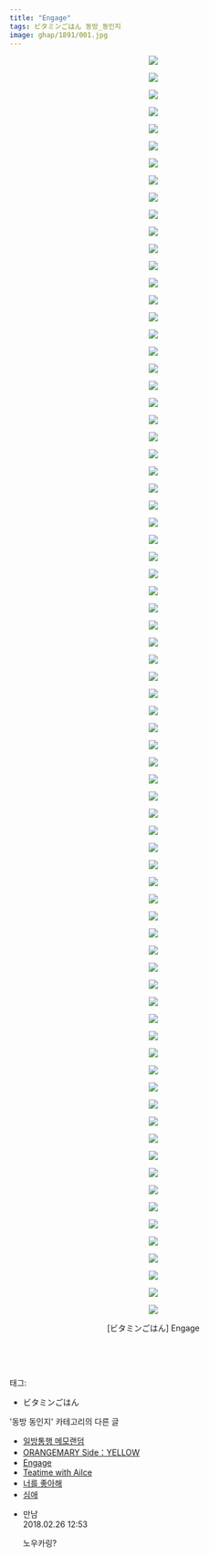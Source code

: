 ```yaml
---
title: "Engage"
tags: ビタミンごはん 동방_동인지
image: ghap/1891/001.jpg
---
```

<div class="article">
<p style="text-align: center; clear: none; float: none;"><img src="{{ site.nasurl }}/ghap/1891/001.jpg"/></p>
<p style="text-align: center; clear: none; float: none;"><img src="{{ site.nasurl }}/ghap/1891/002.jpg"/></p>
<p style="text-align: center; clear: none; float: none;"><img src="{{ site.nasurl }}/ghap/1891/003.jpg"/></p>
<p style="text-align: center; clear: none; float: none;"><img src="{{ site.nasurl }}/ghap/1891/004.jpg"/></p>
<p style="text-align: center; clear: none; float: none;"><img src="{{ site.nasurl }}/ghap/1891/005.jpg"/></p>
<p style="text-align: center; clear: none; float: none;"><img src="{{ site.nasurl }}/ghap/1891/006.jpg"/></p>
<p style="text-align: center; clear: none; float: none;"><img src="{{ site.nasurl }}/ghap/1891/007.jpg"/></p>
<p style="text-align: center; clear: none; float: none;"><img src="{{ site.nasurl }}/ghap/1891/008.jpg"/></p>
<p style="text-align: center; clear: none; float: none;"><img src="{{ site.nasurl }}/ghap/1891/009.jpg"/></p>
<p style="text-align: center; clear: none; float: none;"><img src="{{ site.nasurl }}/ghap/1891/010.jpg"/></p>
<p style="text-align: center; clear: none; float: none;"><img src="{{ site.nasurl }}/ghap/1891/011.jpg"/></p>
<p style="text-align: center; clear: none; float: none;"><img src="{{ site.nasurl }}/ghap/1891/012.jpg"/></p>
<p style="text-align: center; clear: none; float: none;"><img src="{{ site.nasurl }}/ghap/1891/013.jpg"/></p>
<p style="text-align: center; clear: none; float: none;"><img src="{{ site.nasurl }}/ghap/1891/014.jpg"/></p>
<p style="text-align: center; clear: none; float: none;"><img src="{{ site.nasurl }}/ghap/1891/015.jpg"/></p>
<p style="text-align: center; clear: none; float: none;"><img src="{{ site.nasurl }}/ghap/1891/016.jpg"/></p>
<p style="text-align: center; clear: none; float: none;"><img src="{{ site.nasurl }}/ghap/1891/017.jpg"/></p>
<p style="text-align: center; clear: none; float: none;"><img src="{{ site.nasurl }}/ghap/1891/018.jpg"/></p>
<p style="text-align: center; clear: none; float: none;"><img src="{{ site.nasurl }}/ghap/1891/019.jpg"/></p>
<p style="text-align: center; clear: none; float: none;"><img src="{{ site.nasurl }}/ghap/1891/020.jpg"/></p>
<p style="text-align: center; clear: none; float: none;"><img src="{{ site.nasurl }}/ghap/1891/021.jpg"/></p>
<p style="text-align: center; clear: none; float: none;"><img src="{{ site.nasurl }}/ghap/1891/022.jpg"/></p>
<p style="text-align: center; clear: none; float: none;"><img src="{{ site.nasurl }}/ghap/1891/023.jpg"/></p>
<p style="text-align: center; clear: none; float: none;"><img src="{{ site.nasurl }}/ghap/1891/024.jpg"/></p>
<p style="text-align: center; clear: none; float: none;"><img src="{{ site.nasurl }}/ghap/1891/025.jpg"/></p>
<p style="text-align: center; clear: none; float: none;"><img src="{{ site.nasurl }}/ghap/1891/026.jpg"/></p>
<p style="text-align: center; clear: none; float: none;"><img src="{{ site.nasurl }}/ghap/1891/027.jpg"/></p>
<p style="text-align: center; clear: none; float: none;"><img src="{{ site.nasurl }}/ghap/1891/028.jpg"/></p>
<p style="text-align: center; clear: none; float: none;"><img src="{{ site.nasurl }}/ghap/1891/029.jpg"/></p>
<p style="text-align: center; clear: none; float: none;"><img src="{{ site.nasurl }}/ghap/1891/030.jpg"/></p>
<p style="text-align: center; clear: none; float: none;"><img src="{{ site.nasurl }}/ghap/1891/031.jpg"/></p>
<p style="text-align: center; clear: none; float: none;"><img src="{{ site.nasurl }}/ghap/1891/032.jpg"/></p>
<p style="text-align: center; clear: none; float: none;"><img src="{{ site.nasurl }}/ghap/1891/033.jpg"/></p>
<p style="text-align: center; clear: none; float: none;"><img src="{{ site.nasurl }}/ghap/1891/034.jpg"/></p>
<p style="text-align: center; clear: none; float: none;"><img src="{{ site.nasurl }}/ghap/1891/035.jpg"/></p>
<p style="text-align: center; clear: none; float: none;"><img src="{{ site.nasurl }}/ghap/1891/036.jpg"/></p>
<p style="text-align: center; clear: none; float: none;"><img src="{{ site.nasurl }}/ghap/1891/037.jpg"/></p>
<p style="text-align: center; clear: none; float: none;"><img src="{{ site.nasurl }}/ghap/1891/038.jpg"/></p>
<p style="text-align: center; clear: none; float: none;"><img src="{{ site.nasurl }}/ghap/1891/039.jpg"/></p>
<p style="text-align: center; clear: none; float: none;"><img src="{{ site.nasurl }}/ghap/1891/040.jpg"/></p>
<p style="text-align: center; clear: none; float: none;"><img src="{{ site.nasurl }}/ghap/1891/041.jpg"/></p>
<p style="text-align: center; clear: none; float: none;"><img src="{{ site.nasurl }}/ghap/1891/042.jpg"/></p>
<p style="text-align: center; clear: none; float: none;"><img src="{{ site.nasurl }}/ghap/1891/043.jpg"/></p>
<p style="text-align: center; clear: none; float: none;"><img src="{{ site.nasurl }}/ghap/1891/044.jpg"/></p>
<p style="text-align: center; clear: none; float: none;"><img src="{{ site.nasurl }}/ghap/1891/045.jpg"/></p>
<p style="text-align: center; clear: none; float: none;"><img src="{{ site.nasurl }}/ghap/1891/046.jpg"/></p>
<p style="text-align: center; clear: none; float: none;"><img src="{{ site.nasurl }}/ghap/1891/047.jpg"/></p>
<p style="text-align: center; clear: none; float: none;"><img src="{{ site.nasurl }}/ghap/1891/048.jpg"/></p>
<p style="text-align: center; clear: none; float: none;"><img src="{{ site.nasurl }}/ghap/1891/049.jpg"/></p>
<p style="text-align: center; clear: none; float: none;"><img src="{{ site.nasurl }}/ghap/1891/050.jpg"/></p>
<p style="text-align: center; clear: none; float: none;"><img src="{{ site.nasurl }}/ghap/1891/051.jpg"/></p>
<p style="text-align: center; clear: none; float: none;"><img src="{{ site.nasurl }}/ghap/1891/052.jpg"/></p>
<p style="text-align: center; clear: none; float: none;"><img src="{{ site.nasurl }}/ghap/1891/053.jpg"/></p>
<p style="text-align: center; clear: none; float: none;"><img src="{{ site.nasurl }}/ghap/1891/054.jpg"/></p>
<p style="text-align: center; clear: none; float: none;"><img src="{{ site.nasurl }}/ghap/1891/055.jpg"/></p>
<p style="text-align: center; clear: none; float: none;"><img src="{{ site.nasurl }}/ghap/1891/056.jpg"/></p>
<p style="text-align: center; clear: none; float: none;"><img src="{{ site.nasurl }}/ghap/1891/057.jpg"/></p>
<p style="text-align: center; clear: none; float: none;"><img src="{{ site.nasurl }}/ghap/1891/058.jpg"/></p>
<p style="text-align: center; clear: none; float: none;"><img src="{{ site.nasurl }}/ghap/1891/059.jpg"/></p>
<p style="text-align: center; clear: none; float: none;"><img src="{{ site.nasurl }}/ghap/1891/060.jpg"/></p>
<p style="text-align: center; clear: none; float: none;"><img src="{{ site.nasurl }}/ghap/1891/061.jpg"/></p>
<p style="text-align: center; clear: none; float: none;"><img src="{{ site.nasurl }}/ghap/1891/062.jpg"/></p>
<p style="text-align: center; clear: none; float: none;"><img src="{{ site.nasurl }}/ghap/1891/063.jpg"/></p>
<p style="text-align: center; clear: none; float: none;"><img src="{{ site.nasurl }}/ghap/1891/064.jpg"/></p>
<p style="text-align: center; clear: none; float: none;"><img src="{{ site.nasurl }}/ghap/1891/065.jpg"/></p>
<p style="text-align: center; clear: none; float: none;"><img src="{{ site.nasurl }}/ghap/1891/066.jpg"/></p>
<p style="text-align: center; clear: none; float: none;"><img src="{{ site.nasurl }}/ghap/1891/067.jpg"/></p>
<p style="text-align: center; clear: none; float: none;"><img src="{{ site.nasurl }}/ghap/1891/068.jpg"/></p>
<p style="text-align: center; clear: none; float: none;"><img src="{{ site.nasurl }}/ghap/1891/069.jpg"/></p>
<p style="text-align: center; clear: none; float: none;"><img src="{{ site.nasurl }}/ghap/1891/070.jpg"/></p>
<p style="text-align: center; clear: none; float: none;"><img src="{{ site.nasurl }}/ghap/1891/071.jpg"/></p>
<p style="text-align: center; clear: none; float: none;"><img src="{{ site.nasurl }}/ghap/1891/072.jpg"/></p>
<p style="text-align: center; clear: none; float: none;"><img src="{{ site.nasurl }}/ghap/1891/073.jpg"/></p>
<p style="text-align: center; clear: none; float: none;"><img src="{{ site.nasurl }}/ghap/1891/074.jpg"/></p>
<p style="text-align: center; clear: none; float: none;">[ビタミンごはん] Engage</p>
<p style="text-align: center; clear: none; float: none;"><br/></p>
<p><br/></p>
</div><div class="tagTrail">
<p>태그: </p>
<ul>
<li>ビタミンごはん</li>
</ul>
</div><div class="another">
<p>'동방 동인지' 카테고리의 다른 글</p>
<ul>
<li><a href="/2016-08-28-ghap_1893">일방통행 메모랜덤</a></li>
<li><a href="/2016-08-28-ghap_1892">ORANGEMARY Side：YELLOW</a></li>
<li><a href="/2016-08-28-ghap_1891">Engage</a></li>
<li><a href="/2016-08-28-ghap_1890">Teatime with Ailce</a></li>
<li><a href="/2016-08-28-ghap_1889">너를 좋아해</a></li>
<li><a href="/2016-08-28-ghap_1888">심애</a></li>
</ul>
</div><div class="cb_module cb_fluid">
<div class="cb_wrt cb_profile">
<div class="comment">
<ul>
<li class="cb_thumb_off" id="comment15207079">
<div class="cb_comment_area">
<div class="cb_info_area">
<div class="cb_section">
<span class="cb_nick_name">만남</span>
</div>
<div class="cb_section">
<span class="cb_date">2018.02.26 12:53 </span>
</div>
</div>
<div class="cb_dsc_comment">
<p class="cb_dsc">
											노우카링?
										</p>
</div>
</div></li>
</ul>
</div>
</div><!-- commentList close -->
</div>
<br/>
<p id="refer"></p>
<br/>
